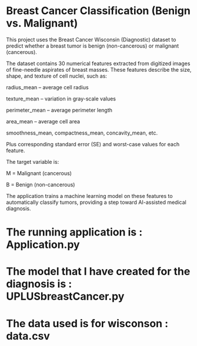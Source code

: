 

# Breast Cancer Classification (Benign vs. Malignant)

This project uses the Breast Cancer Wisconsin (Diagnostic) dataset to predict whether a breast tumor is benign (non-cancerous) or malignant (cancerous).

The dataset contains 30 numerical features extracted from digitized images of fine-needle aspirates of breast masses. These features describe the size, shape, and texture of cell nuclei, such as:

radius_mean – average cell radius

texture_mean – variation in gray-scale values

perimeter_mean – average perimeter length

area_mean – average cell area

smoothness_mean, compactness_mean, concavity_mean, etc.

Plus corresponding standard error (SE) and worst-case values for each feature.

The target variable is:

M = Malignant (cancerous)

B = Benign (non-cancerous)

The application trains a machine learning model on these features to automatically classify tumors, providing a step toward AI-assisted medical diagnosis.


# The running application is : Application.py

# The model that I have created for the diagnosis is : UPLUSbreastCancer.py

# The data used is for wisconson : data.csv

